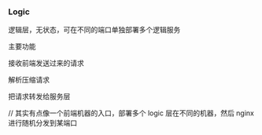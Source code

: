 ### Logic
逻辑层，无状态，可在不同的端口单独部署多个逻辑服务

主要功能

接收前端发送过来的请求

解析压缩请求

把请求转发给服务层


// 其实有点像一个前端机器的入口，部署多个 logic 层在不同的机器，然后 nginx 进行随机分发到某端口


